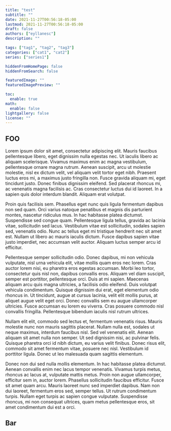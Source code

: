 ```yaml
---
title: "test"
subtitle: ""
date: 2021-11-27T00:56:18-05:00
lastmod: 2021-11-27T00:56:18-05:00
draft: false
authors: ["eyllanesc"]
description: ""

tags: ["tag1", "tag2", "tag3"]
categories: ["cat1", "cat2"]
series: ["series1"]

hiddenFromHomePage: false
hiddenFromSearch: false

featuredImage: ""
featuredImagePreview: ""

toc:
  enable: true
math:
  enable: false
lightgallery: false
license: ""
---
```


<!--more-->

## FOO

Lorem ipsum dolor sit amet, consectetur adipiscing elit. Mauris faucibus pellentesque libero, eget dignissim nulla egestas nec. Ut iaculis libero ac aliquam scelerisque. Vivamus maximus enim ac magna vestibulum, pellentesque ornare magna rutrum. Aenean suscipit, arcu ut molestie molestie, nisl ex dictum velit, vel aliquam velit tortor eget nibh. Praesent luctus eros mi, a maximus justo fringilla non. Fusce gravida aliquam mi, eget tincidunt justo. Donec finibus dignissim eleifend. Sed placerat rhoncus mi, ac venenatis magna facilisis ac. Cras consectetur luctus dui id laoreet. In a sapien quis dolor interdum blandit. Aliquam erat volutpat.

Proin quis facilisis sem. Phasellus eget nunc quis ligula fermentum dapibus non sed quam. Orci varius natoque penatibus et magnis dis parturient montes, nascetur ridiculus mus. In hac habitasse platea dictumst. Suspendisse sed congue quam. Pellentesque ligula tellus, gravida ac lacinia vitae, sollicitudin sed lacus. Vestibulum vitae est sollicitudin, sodales sapien sed, venenatis odio. Nunc ac tellus eget mi tristique hendrerit nec sit amet est. Nullam ut libero ac mauris iaculis dictum. Fusce dapibus sapien vitae justo imperdiet, nec accumsan velit auctor. Aliquam luctus semper arcu id efficitur.

Pellentesque semper sollicitudin odio. Donec dapibus, mi non vehicula vulputate, nisl urna vehicula elit, vitae mollis quam eros nec lorem. Cras auctor lorem nisi, eu pharetra eros egestas accumsan. Morbi leo tortor, consectetur quis nisl non, dapibus convallis eros. Aliquam vel diam suscipit, semper est porttitor, pellentesque orci. Duis at mi sapien. Maecenas aliquam arcu quis magna ultricies, a facilisis odio eleifend. Duis volutpat vehicula condimentum. Quisque dignissim dui erat, eget elementum odio rhoncus in. Ut tincidunt, augue at cursus lacinia, velit elit mollis purus, at aliquet augue velit eget orci. Donec convallis sem eu augue ullamcorper ultricies. Fusce accumsan eu lorem eu viverra. Cras posuere commodo nisl convallis fringilla. Pellentesque bibendum iaculis nisl rutrum ultrices.

Nullam elit elit, commodo sed lectus et, fermentum venenatis risus. Mauris molestie nunc non mauris sagittis placerat. Nullam nulla est, sodales ut neque maximus, interdum faucibus nisl. Sed vel venenatis elit. Aenean aliquam sit amet nulla non semper. Ut sed dignissim nisi, ac pulvinar felis. Quisque pharetra orci id nibh dictum, eu varius velit finibus. Donec risus elit, commodo sit amet fermentum vitae, posuere nec nisl. Vestibulum id porttitor ligula. Donec ut leo malesuada quam sagittis elementum.

Donec non dui sed nulla mollis elementum. In hac habitasse platea dictumst. Aenean convallis enim nec lacus tempor venenatis. Vivamus turpis metus, rhoncus ac lacus at, vulputate mattis metus. Proin non augue ullamcorper, efficitur sem in, auctor lorem. Phasellus sollicitudin faucibus efficitur. Fusce sit amet quam arcu. Mauris laoreet nunc sed imperdiet dapibus. Nam non dui laoreet, fermentum eros sed, semper tellus. Ut rutrum condimentum turpis. Nullam eget turpis ac sapien congue vulputate. Suspendisse rhoncus, mi non consequat ultrices, quam metus pellentesque eros, sit amet condimentum dui est a orci.

## Bar
